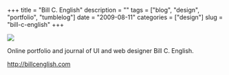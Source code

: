 +++
title = "Bill C. English"
description = ""
tags = ["blog", "design", "portfolio", "tumblelog"]
date = "2009-08-11"
categories = ["design"]
slug = "bill-c-english"
+++


 

  <div id="screens-thumbs" class="clearfix">
    <div class="txt-center" id="design-submission"><a href="http://billcenglish.com/"><img id='bluga-thumbnail-1855' class='bluga-thumbnail large' src='/media/bluga/
wt4a81c9a5101f2_0.jpg'/></a></div>  
  </div>   
<p>Online portfolio and journal of UI and web designer Bill C. English.</p>
<p><a href="http://billcenglish.com/">http://billcenglish.com</a></p>




